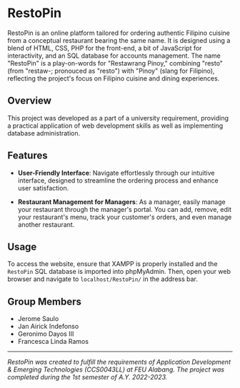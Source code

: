 # RestoPin

RestoPin is an online platform tailored for ordering authentic Filipino cuisine from a conceptual restaurant bearing the same name. It is designed using a blend of HTML, CSS, PHP for the front-end, a bit of JavaScript for interactivity, and an SQL database for accounts management. The name "RestoPin" is a play-on-words for "Restawrang Pinoy," combining "resto" (from "restaw-; pronouced as "resto") with "Pinoy" (slang for Filipino), reflecting the project's focus on Filipino cuisine and dining experiences.

## Overview

This project was developed as a part of a university requirement, providing a practical application of web development skills as well as implementing database administration.

## Features

- **User-Friendly Interface**: Navigate effortlessly through our intuitive interface, designed to streamline the ordering process and enhance user satisfaction.
  
- **Restaurant Management for Managers**: As a manager, easily manage your restaurant through the manager's portal. You can add, remove, edit your restaurant's menu, track your customer's orders, and even manage another restaurant.

## Usage

To access the website, ensure that XAMPP is properly installed and the `RestoPin` SQL database is imported into phpMyAdmin. Then, open your web browser and navigate to `localhost/RestoPin/` in the address bar.

## Group Members

- Jerome Saulo
- Jan Airick Indefonso
- Geronimo Dayos III
- Francesca Linda Ramos

---

*RestoPin was created to fulfill the requirements of Application Development & Emerging Technologies (CCS0043LL) at FEU Alabang. The project was completed during the 1st semester of A.Y. 2022-2023.*
